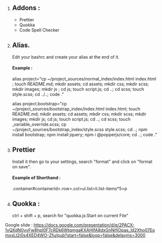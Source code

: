 1. ## Addons :

   - Prettier
   - Quokka
   - Code Spell Checker

2. ## Alias.

   Edit your bashrc and create your alias at the end of it.

   #### Example :

   alias project="cp ~/project_sources/normal_index/index.html index.html ; touch README.md; mkdir assets; cd assets; mkdir css; mkdir scss; mkdir images; mkdir js ; cd js; touch script.js; cd ..; cd scss; touch style.scss; cd ../..; code ."

   alias project.bootstrap="cp ~/project_sources/bootstrap_index/index.html index.html; touch README.md; mkdir assets; cd assets; mkdir css; mkdir scss; mkdir images; mkdir js; cd js; touch script.js; cd ..; cd scss; touch \_variable_override.scss; cp ~/project_sources/bootstrap_index/style.scss style.scss; cd ..; npm install bootstrap; npm install jquery; npm i @popperjs/core; cd ..; code ."

3. ## Prettier

   Install it then go to your settings, search "format" and click on "format on save".

   #### Example of Shorthand :

   .container#containerId>.row>.col>ul.list>li.list-items\*5>p

4. ## Quokka :

   ctrl + shift + p, search for "quokka.js:Start on current File"

Google slide : https://docs.google.com/presentation/d/e/2PACX-1vQXdN0vvFw8hpI0F7cRDk6WtqmgaKXAHIfA8dxGnNifiOpas_Id2Xho07EomxxLt2i0s4XED4WO-Zfu/pub?start=false&loop=false&delayms=3000
